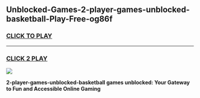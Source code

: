 
## Unblocked-Games-2-player-games-unblocked-basketball-Play-Free-og86f
<h3>
<a href="https://premium76.site?title=2-player-games-unblocked-basketball&ref=23A">CLICK TO PLAY</a></h3>
<hr>

<h3>
<a href="https://premium76.site?title=2-player-games-unblocked-basketball&ref=23A">CLICK 2 PLAY</a>
  
</h3>

<a href="https://premium76.site?title=2-player-games-unblocked-basketball&ref=23A"><img src="https://clearcache.store/games.png"></a>


**2-player-games-unblocked-basketball games unblocked: Your Gateway to Fun and Accessible Online Gaming**
